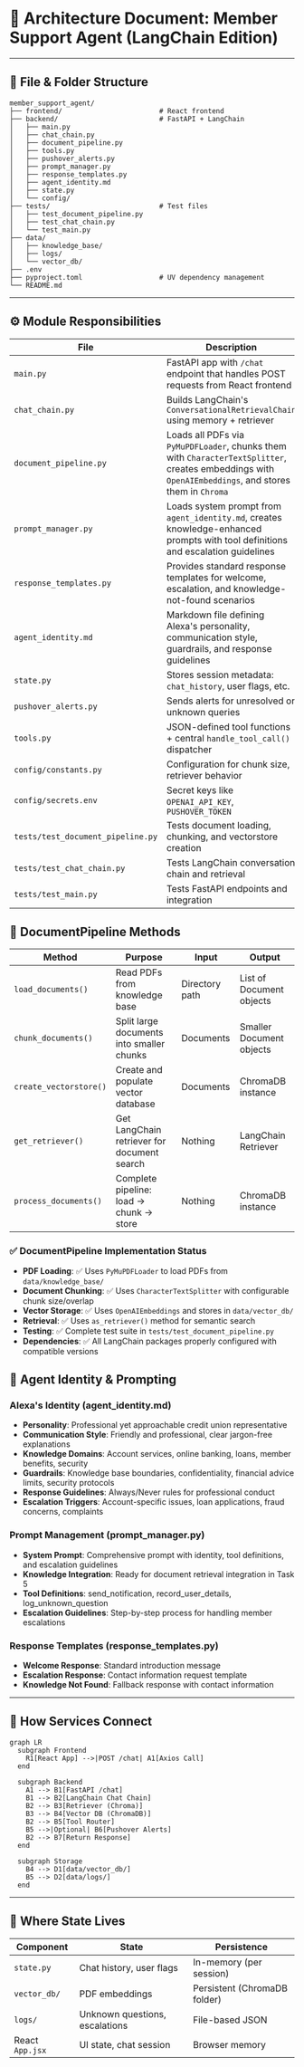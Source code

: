 # 📐 Architecture Document: Member Support Agent (LangChain Edition)

---

## 📁 File & Folder Structure

```
member_support_agent/
├── frontend/                        # React frontend
├── backend/                         # FastAPI + LangChain
│   ├── main.py
│   ├── chat_chain.py
│   ├── document_pipeline.py
│   ├── tools.py
│   ├── pushover_alerts.py
│   ├── prompt_manager.py
│   ├── response_templates.py
│   ├── agent_identity.md
│   ├── state.py
│   └── config/
├── tests/                           # Test files
│   ├── test_document_pipeline.py
│   ├── test_chat_chain.py
│   └── test_main.py
├── data/
│   ├── knowledge_base/
│   ├── logs/
│   └── vector_db/
├── .env
├── pyproject.toml                   # UV dependency management
└── README.md
```

---

## ⚙️ Module Responsibilities

| File                              | Description                                                                                                                                           |
| --------------------------------- | ----------------------------------------------------------------------------------------------------------------------------------------------------- |
| `main.py`                         | FastAPI app with `/chat` endpoint that handles POST requests from React frontend                                                                      |
| `chat_chain.py`                   | Builds LangChain's `ConversationalRetrievalChain` using memory + retriever                                                                            |
| `document_pipeline.py`            | Loads all PDFs via `PyMuPDFLoader`, chunks them with `CharacterTextSplitter`, creates embeddings with `OpenAIEmbeddings`, and stores them in `Chroma` |
| `prompt_manager.py`               | Loads system prompt from `agent_identity.md`, creates knowledge-enhanced prompts with tool definitions and escalation guidelines                      |
| `response_templates.py`           | Provides standard response templates for welcome, escalation, and knowledge-not-found scenarios                                                       |
| `agent_identity.md`               | Markdown file defining Alexa's personality, communication style, guardrails, and response guidelines                                                  |
| `state.py`                        | Stores session metadata: `chat_history`, user flags, etc.                                                                                             |
| `pushover_alerts.py`              | Sends alerts for unresolved or unknown queries                                                                                                        |
| `tools.py`                        | JSON-defined tool functions + central `handle_tool_call()` dispatcher                                                                                 |
| `config/constants.py`             | Configuration for chunk size, retriever behavior                                                                                                      |
| `config/secrets.env`              | Secret keys like `OPENAI_API_KEY`, `PUSHOVER_TOKEN`                                                                                                   |
| `tests/test_document_pipeline.py` | Tests document loading, chunking, and vectorstore creation                                                                                            |
| `tests/test_chat_chain.py`        | Tests LangChain conversation chain and retrieval                                                                                                      |
| `tests/test_main.py`              | Tests FastAPI endpoints and integration                                                                                                               |

## 📄 DocumentPipeline Methods

| Method                 | Purpose                                     | Input          | Output                   |
| ---------------------- | ------------------------------------------- | -------------- | ------------------------ |
| `load_documents()`     | Read PDFs from knowledge base               | Directory path | List of Document objects |
| `chunk_documents()`    | Split large documents into smaller chunks   | Documents      | Smaller Document objects |
| `create_vectorstore()` | Create and populate vector database         | Documents      | ChromaDB instance        |
| `get_retriever()`      | Get LangChain retriever for document search | Nothing        | LangChain Retriever      |
| `process_documents()`  | Complete pipeline: load → chunk → store     | Nothing        | ChromaDB instance        |

### ✅ DocumentPipeline Implementation Status

- **PDF Loading**: ✅ Uses `PyMuPDFLoader` to load PDFs from `data/knowledge_base/`
- **Document Chunking**: ✅ Uses `CharacterTextSplitter` with configurable chunk size/overlap
- **Vector Storage**: ✅ Uses `OpenAIEmbeddings` and stores in `data/vector_db/`
- **Retrieval**: ✅ Uses `as_retriever()` method for semantic search
- **Testing**: ✅ Complete test suite in `tests/test_document_pipeline.py`
- **Dependencies**: ✅ All LangChain packages properly configured with compatible versions

## 🤖 Agent Identity & Prompting

### Alexa's Identity (agent_identity.md)

- **Personality**: Professional yet approachable credit union representative
- **Communication Style**: Friendly and professional, clear jargon-free explanations
- **Knowledge Domains**: Account services, online banking, loans, member benefits, security
- **Guardrails**: Knowledge base boundaries, confidentiality, financial advice limits, security protocols
- **Response Guidelines**: Always/Never rules for professional conduct
- **Escalation Triggers**: Account-specific issues, loan applications, fraud concerns, complaints

### Prompt Management (prompt_manager.py)

- **System Prompt**: Comprehensive prompt with identity, tool definitions, and escalation guidelines
- **Knowledge Integration**: Ready for document retrieval integration in Task 5
- **Tool Definitions**: send_notification, record_user_details, log_unknown_question
- **Escalation Guidelines**: Step-by-step process for handling member escalations

### Response Templates (response_templates.py)

- **Welcome Response**: Standard introduction message
- **Escalation Response**: Contact information request template
- **Knowledge Not Found**: Fallback response with contact information

---

## 🔌 How Services Connect

```mermaid
graph LR
  subgraph Frontend
    R1[React App] -->|POST /chat| A1[Axios Call]
  end

  subgraph Backend
    A1 --> B1[FastAPI /chat]
    B1 --> B2[LangChain Chat Chain]
    B2 --> B3[Retriever (Chroma)]
    B3 --> B4[Vector DB (ChromaDB)]
    B2 --> B5[Tool Router]
    B5 -->|Optional| B6[Pushover Alerts]
    B2 --> B7[Return Response]
  end

  subgraph Storage
    B4 --> D1[data/vector_db/]
    B5 --> D2[data/logs/]
  end
```

---

## 🧠 Where State Lives

| Component       | State                          | Persistence                  |
| --------------- | ------------------------------ | ---------------------------- |
| `state.py`      | Chat history, user flags       | In-memory (per session)      |
| `vector_db/`    | PDF embeddings                 | Persistent (ChromaDB folder) |
| `logs/`         | Unknown questions, escalations | File-based JSON              |
| React `App.jsx` | UI state, chat session         | Browser memory               |

```

```
